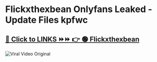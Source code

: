 
 # Flickxthexbean Onlyfans Leaked - Update Files kpfwc

## <h2><a href="https://clipsfans.com/Flickxthexbean&ref=git">🔗 Click to LINKS ⏩⏩ 👉 🟢 Flickxthexbean </a></h2>

<a href="https://clipsfans.com/Flickxthexbean&ref=git" rel="nofollow" data-target="animated-image.originalLink"><img src="https://i.ibb.co.com/xMMVF88/686577567.gif" alt="Viral Video Original" style="max-width: 100%; display: inline-block;" data-target="animated-image.originalImage"></a>


